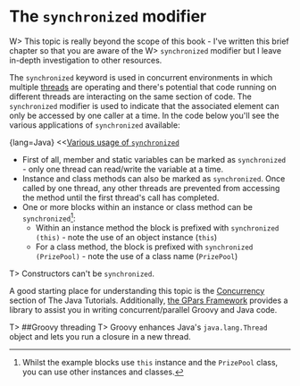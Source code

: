 # The `synchronized` modifier

W> This topic is really beyond the scope of this book - I've written this brief chapter so that you are aware of the
W> `synchronized` modifier but I leave in-depth investigation to other resources.

The `synchronized` keyword is used in concurrent environments in which multiple [threads](https://en.wikipedia.org/wiki/Thread_%28computing%29) are operating and there's potential that code running on different threads are interacting on the same section of code. The `synchronized` modifier is used to indicate that the associated element can only be accessed by one caller at a time. In the code below you'll see the various applications of `synchronized` available:

{lang=Java}
<<[Various usage of `synchronized`](code/08/14/pool.groovy)

* First of all, member and static variables can be marked as `synchronized` - only one thread can read/write the variable at a time.
* Instance and class methods can also be marked as `synchronized`. Once called by one thread, any other threads are prevented from accessing the method until the first thread's call has completed.
* One or more blocks within an instance or class method can be `synchronized`[^note]:
    * Within an instance method the block is prefixed with `synchronized (this)` - note the use of an object instance (`this`)
    * For a class method, the block is prefixed with `synchronized (PrizePool)` - note the use of a class name (`PrizePool`)

[^note]: Whilst the example blocks use `this` instance and the `PrizePool` class, you can use other instances and classes.

T> Constructors can't be `synchronized`.

A good starting place for understanding this topic is the [Concurrency](http://docs.oracle.com/javase/tutorial/essential/concurrency/index.html) section of The Java Tutorials. Additionally, [the GPars Framework](http://www.gpars.org/guide/guide/introduction.html) provides a library to assist you in writing concurrent/parallel Groovy and Java code.

T> ##Groovy threading
T> Groovy enhances Java's `java.lang.Thread` object and lets you run a closure in a new thread.
